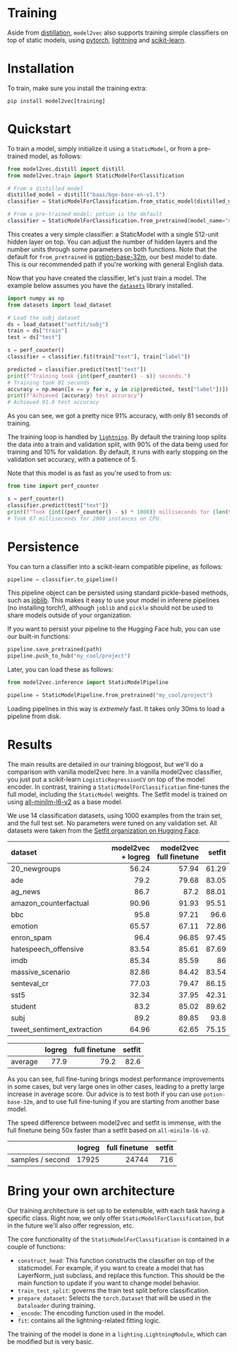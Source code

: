 # Training

Aside from [distillation](../../README.md#distillation), `model2vec` also supports training simple classifiers on top of static models, using [pytorch](https://pytorch.org/), [lightning](https://lightning.ai/) and [scikit-learn](https://scikit-learn.org/stable/index.html).

# Installation

To train, make sure you install the training extra:

```
pip install model2vec[training]
```

# Quickstart

To train a model, simply initialize it using a `StaticModel`, or from a pre-trained model, as follows:

```python
from model2vec.distill import distill
from model2vec.train import StaticModelForClassification

# From a distilled model
distilled_model = distill("baai/bge-base-en-v1.5")
classifier = StaticModelForClassification.from_static_model(distilled_model)

# From a pre-trained model: potion is the default
classifier = StaticModelForClassification.from_pretrained(model_name="minishlab/potion-base-32m")
```

This creates a very simple classifier: a StaticModel with a single 512-unit hidden layer on top. You can adjust the number of hidden layers and the number units through some parameters on both functions. Note that the default for `from_pretrained` is [potion-base-32m](https://huggingface.co/minishlab/potion-base-32M), our best model to date. This is our recommended path if you're working with general English data.

Now that you have created the classifier, let's just train a model. The example below assumes you have the [`datasets`](https://github.com/huggingface/datasets) library installed.

```python
import numpy as np
from datasets import load_dataset

# Load the subj dataset
ds = load_dataset("setfit/subj")
train = ds["train"]
test = ds["test"]

s = perf_counter()
classifier = classifier.fit(train["text"], train["label"])

predicted = classifier.predict(test["text"])
print(f"Training took {int(perf_counter() - s)} seconds.")
# Training took 81 seconds
accuracy = np.mean([x == y for x, y in zip(predicted, test["label"])]) * 100
print(f"Achieved {accuracy} test accuracy")
# Achieved 91.0 test accuracy
```

As you can see, we got a pretty nice 91% accuracy, with only 81 seconds of training.

The training loop is handled by [`lightning`](https://pypi.org/project/lightning/). By default the training loop splits the data into a train and validation split, with 90% of the data being used for training and 10% for validation. By default, it runs with early stopping on the validation set accuracy, with a patience of 5.

Note that this model is as fast as you're used to from us:

```python
from time import perf_counter

s = perf_counter()
classifier.predict(test["text"])
print(f"Took {int((perf_counter() - s) * 1000)} milliseconds for {len(test)} instances on CPU.")
# Took 67 milliseconds for 2000 instances on CPU.
```

# Persistence

You can turn a classifier into a scikit-learn compatible pipeline, as follows:

```python
pipeline = classifier.to_pipeline()
```

This pipeline object can be persisted using standard pickle-based methods, such as [joblib](https://joblib.readthedocs.io/en/stable/). This makes it easy to use your model in inferene pipelines (no installing torch!), although `joblib` and `pickle` should not be used to share models outside of your organization.

If you want to persist your pipeline to the Hugging Face hub, you can use our built-in functions:

```python
pipeline.save_pretrained(path)
pipeline.push_to_hub("my_cool/project")
```

Later, you can load these as follows:

```python
from model2vec.inference import StaticModelPipeline

pipeline = StaticModelPipeline.from_pretrained("my_cool/project")
```

Loading pipelines in this way is _extremely_ fast. It takes only 30ms to load a pipeline from disk.

# Results

The main results are detailed in our training blogpost, but we'll do a comparison with vanilla model2vec here. In a vanilla model2vec classifier, you just put a scikit-learn `LogisticRegressionCV` on top of the model encoder. In contrast, training a `StaticModelForClassification` fine-tunes the full model, including the `StaticModel` weights. The Setfit model is trained on using [all-minilm-l6-v2](sentence-transformers/all-MiniLM-L6-v2) as a base model.

We use 14 classification datasets, using 1000 examples from the train set, and the full test set. No parameters were tuned on any validation set. All datasets were taken from the [Setfit organization on Hugging Face](https://huggingface.co/datasets/SetFit).

| dataset               |   model2vec + logreg |   model2vec full finetune |   setfit |
|:---------------------------|----------------------------------------------:|---------------------------------------:|-------------------------------------------------:|
| 20_newgroups               |                                         56.24 |                                  57.94 |                                            61.29 |
| ade                        |                                         79.2  |                                  79.68 |                                            83.05 |
| ag_news                    |                                         86.7  |                                  87.2  |                                            88.01 |
| amazon_counterfactual      |                                         90.96 |                                  91.93 |                                            95.51 |
| bbc                        |                                         95.8  |                                  97.21 |                                            96.6  |
| emotion                    |                                         65.57 |                                  67.11 |                                            72.86 |
| enron_spam                 |                                         96.4  |                                  96.85 |                                            97.45 |
| hatespeech_offensive       |                                         83.54 |                                  85.61 |                                            87.69 |
| imdb                       |                                         85.34 |                                  85.59 |                                            86    |
| massive_scenario           |                                         82.86 |                                  84.42 |                                            83.54 |
| senteval_cr                |                                         77.03 |                                  79.47 |                                            86.15 |
| sst5                       |                                         32.34 |                                  37.95 |                                            42.31 |
| student                    |                                         83.2  |                                  85.02 |                                            89.62 |
| subj                       |                                         89.2  |                                  89.85 |                                            93.8  |
| tweet_sentiment_extraction |                                         64.96 |                                  62.65 |                                            75.15 |

|                |   logreg   |  full finetune | setfit
|:---------------------------|-----------:|---------------:|-------:|
| average                    |   77.9    |    79.2       |   82.6 |

As you can see, full fine-tuning brings modest performance improvements in some cases, but very large ones in other cases, leading to a pretty large increase in average score. Our advice is to test both if you can use `potion-base-32m`, and to use full fine-tuning if you are starting from another base model.

The speed difference between model2vec and setfit is immense, with the full finetune being 50x faster than a setfit based on `all-minilm-l6-v2`.

|                |   logreg   |  full finetune | setfit
|:---------------------------|-----------:|---------------:|-------:|
| samples / second                    |   17925    |    24744       |   716 |


# Bring your own architecture

Our training architecture is set up to be extensible, with each task having a specific class. Right now, we only offer `StaticModelForClassification`, but in the future we'll also offer regression, etc.

The core functionality of the `StaticModelForClassification` is contained in a couple of functions:

* `construct_head`: This function constructs the classifier on top of the staticmodel. For example, if you want to create a model that has LayerNorm, just subclass, and replace this function. This should be the main function to update if you want to change model behavior.
* `train_test_split`: governs the train test split before classification.
* `prepare_dataset`: Selects the `torch.Dataset` that will be used in the `Dataloader` during training.
* `_encode`: The encoding function used in the model.
* `fit`: contains all the lightning-related fitting logic.

The training of the model is done in a `lighting.LightningModule`, which can be modified but is very basic.
